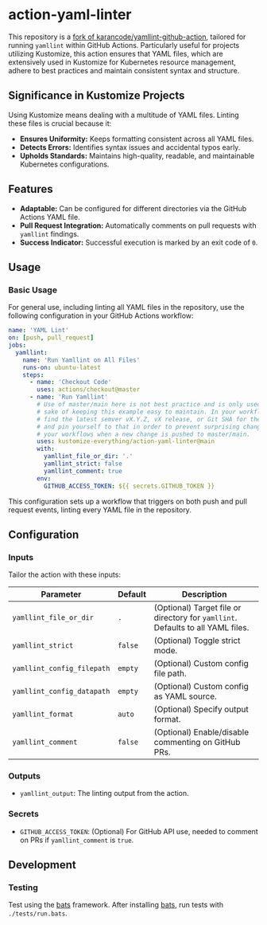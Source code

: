 # action-yaml-linter

This repository is a [fork of karancode/yamllint-github-action](https://github.com/karancode/yamllint-github-action), tailored for running `yamllint` within GitHub Actions. Particularly useful for projects utilizing Kustomize, this action ensures that YAML files, which are extensively used in Kustomize for Kubernetes resource management, adhere to best practices and maintain consistent syntax and structure.

## Significance in Kustomize Projects

Using Kustomize means dealing with a multitude of YAML files. Linting these files is crucial because it:

- **Ensures Uniformity:** Keeps formatting consistent across all YAML files.
- **Detects Errors:** Identifies syntax issues and accidental typos early.
- **Upholds Standards:** Maintains high-quality, readable, and maintainable Kubernetes configurations.

## Features

- **Adaptable:** Can be configured for different directories via the GitHub Actions YAML file.
- **Pull Request Integration:** Automatically comments on pull requests with `yamllint` findings.
- **Success Indicator:** Successful execution is marked by an exit code of `0`.

## Usage

### Basic Usage

For general use, including linting all YAML files in the repository, use the following configuration in your GitHub Actions workflow:

```yaml
name: 'YAML Lint'
on: [push, pull_request]
jobs:
  yamllint:
    name: 'Run Yamllint on All Files'
    runs-on: ubuntu-latest
    steps:
      - name: 'Checkout Code'
        uses: actions/checkout@master
      - name: 'Run Yamllint'
        # Use of master/main here is not best practice and is only used here for the
        # sake of keeping this example easy to maintain. In your workflows,
        # find the latest semver vX.Y.Z, vX release, or Git SHA for the action
        # and pin yourself to that in order to prevent surprising changes to
        # your workflows when a new change is pushed to master/main.
        uses: kustomize-everything/action-yaml-linter@main
        with:
          yamllint_file_or_dir: '.'
          yamllint_strict: false
          yamllint_comment: true
        env:
          GITHUB_ACCESS_TOKEN: ${{ secrets.GITHUB_TOKEN }}
```

This configuration sets up a workflow that triggers on both push and pull request events, linting every YAML file in the repository.

## Configuration

### Inputs

Tailor the action with these inputs:

| Parameter                  | Default | Description                                                                       |
|----------------------------|---------|-----------------------------------------------------------------------------------|
| `yamllint_file_or_dir`     | `.`     | (Optional) Target file or directory for `yamllint`. Defaults to all YAML files.   |
| `yamllint_strict`          | `false` | (Optional) Toggle strict mode.                                                    |
| `yamllint_config_filepath` | `empty` | (Optional) Custom config file path.                                               |
| `yamllint_config_datapath` | `empty` | (Optional) Custom config as YAML source.                                          |
| `yamllint_format`          | `auto`  | (Optional) Specify output format.                                                 |
| `yamllint_comment`         | `false` | (Optional) Enable/disable commenting on GitHub PRs.                               |

### Outputs

- `yamllint_output`: The linting output from the action.

### Secrets

- `GITHUB_ACCESS_TOKEN`: (Optional) For GitHub API use, needed to comment on PRs if `yamllint_comment` is `true`.

## Development

### Testing

Test using the [bats](https://github.com/bats-core/bats-core) framework. After installing [bats](https://github.com/bats-core/bats-core#installation), run tests with `./tests/run.bats`.
